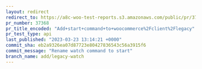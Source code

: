 ```yaml
---
layout: redirect
redirect_to: https://a8c-woo-test-reports.s3.amazonaws.com/public/pr/37368/api/index.html
pr_number: 37368
pr_title_encoded: "Add+start+command+to+woocommerce%2Fclient%2Flegacy"
pr_test_type: api
last_published: "2023-03-23 13:14:21 +0000"
commit_sha: eb2a9326ea07d87723e80427836543c56a3915f6
commit_message: "Rename watch command to start"
branch_name: add/legacy-watch
---
```


